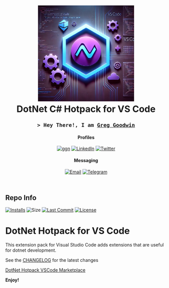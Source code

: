 <div align="center">
 <h1><img alt="dotnet logo" src="https://raw.githubusercontent.com/ggoodwin/dotnet-hotpack/master/icon.webp" height="300" /><br />
  DotNet C# Hotpack for VS Code
 </h1>

<h3 align="center">
  <samp>&gt; Hey There!, I am
    <b><a target="_blank" href="https://ggn.dev">Greg Goodwin</a></b>
  </samp>
</h3>

#### Profiles

[![ggn](https://img.shields.io/badge/ggn.dev-663399?style=for-the-badge&logo=gatsby&logoColor=white)](https://ggn.dev)
[![LinkedIn](https://img.shields.io/badge/LinkedIn-0077B5?style=for-the-badge&logo=linkedin&logoColor=white)](https://ggn.sh/li)
[![Twitter](https://img.shields.io/badge/X(Twitter)-000000?style=for-the-badge&logo=x&logoColor=white)](https://ggn.sh/x)

#### Messaging

[![Email](https://img.shields.io/badge/Email-30B980.svg?style=for-the-badge&logo=Minutemailer&logoColor=white)](mailto:gh@ggn.dev)
[![Telegram](https://img.shields.io/badge/Telegram-2CA5E0?style=for-the-badge&logo=telegram&logoColor=white)](https://ggn.sh/tg)

</div>
<br>

<h2>Repo Info</h2>

[![Installs](https://img.shields.io/visual-studio-marketplace/i/ggoodwin.dotnet-hotpack)](https://img.shields.io/visual-studio-marketplace/i/ggoodwin.dotnet-hotpack) ![Size](https://img.shields.io/github/languages/code-size/ggoodwin/dotnet-hotpack) [![Last Commit](https://img.shields.io/github/last-commit/ggoodwin/dotnet-hotpack)](https://github.com/ggoodwin/dotnet-hotpack/commits/master) [![License](https://img.shields.io/github/license/ggoodwin/dotnet-hotpack)](https://github.com/ggoodwin/dotnet-hotpack/blob/master/LICENSE.md)

</div>

# DotNet Hotpack for VS Code

This extension pack for Visual Studio Code adds extensions that are useful for dotnet development.

See the [CHANGELOG](CHANGELOG.md) for the latest changes

[DotNet Hotpack VSCode Marketplace](https://marketplace.visualstudio.com/items?itemName=ggoodwin.dotnet-hotpack)

**Enjoy!**
